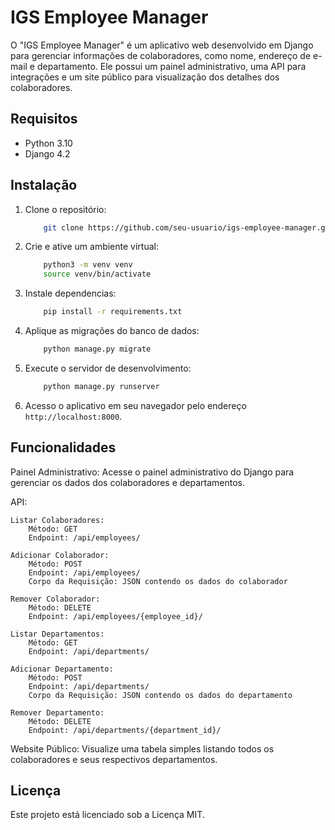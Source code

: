 # IGS Employee Manager

O "IGS Employee Manager" é um aplicativo web desenvolvido em Django para gerenciar informações de colaboradores, como nome, endereço de e-mail e departamento. Ele possui um painel administrativo, uma API para integrações e um site público para visualização dos detalhes dos colaboradores.

## Requisitos

- Python 3.10
- Django 4.2

## Instalação

1. Clone o repositório:
    ```bash
        git clone https://github.com/seu-usuario/igs-employee-manager.git
    ```
2. Crie e ative um ambiente virtual:
    ```bash
        python3 -m venv venv
        source venv/bin/activate
    ```
3. Instale dependencias:
    ```bash
        pip install -r requirements.txt
    ```
4. Aplique as migrações do banco de dados:
    ```bash
        python manage.py migrate
    ```
5. Execute o servidor de desenvolvimento:
    ```bash
        python manage.py runserver
    ```
6. Acesso o aplicativo em seu navegador pelo endereço `http://localhost:8000`.

## Funcionalidades

Painel Administrativo: Acesse o painel administrativo do Django para gerenciar os dados dos colaboradores e departamentos.

API:

    Listar Colaboradores:
        Método: GET
        Endpoint: /api/employees/

    Adicionar Colaborador:
        Método: POST
        Endpoint: /api/employees/
        Corpo da Requisição: JSON contendo os dados do colaborador

    Remover Colaborador:
        Método: DELETE
        Endpoint: /api/employees/{employee_id}/

    Listar Departamentos:
        Método: GET
        Endpoint: /api/departments/

    Adicionar Departamento:
        Método: POST
        Endpoint: /api/departments/
        Corpo da Requisição: JSON contendo os dados do departamento

    Remover Departamento:
        Método: DELETE
        Endpoint: /api/departments/{department_id}/

Website Público: Visualize uma tabela simples listando todos os colaboradores e seus respectivos departamentos.

## Licença

Este projeto está licenciado sob a Licença MIT.